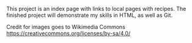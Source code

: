 This project is an index page with links to local pages with recipes. The finished project will demonstrate my skills in HTML, as well as Git.

Credit for images goes to Wikimedia Commons https://creativecommons.org/licenses/by-sa/4.0/